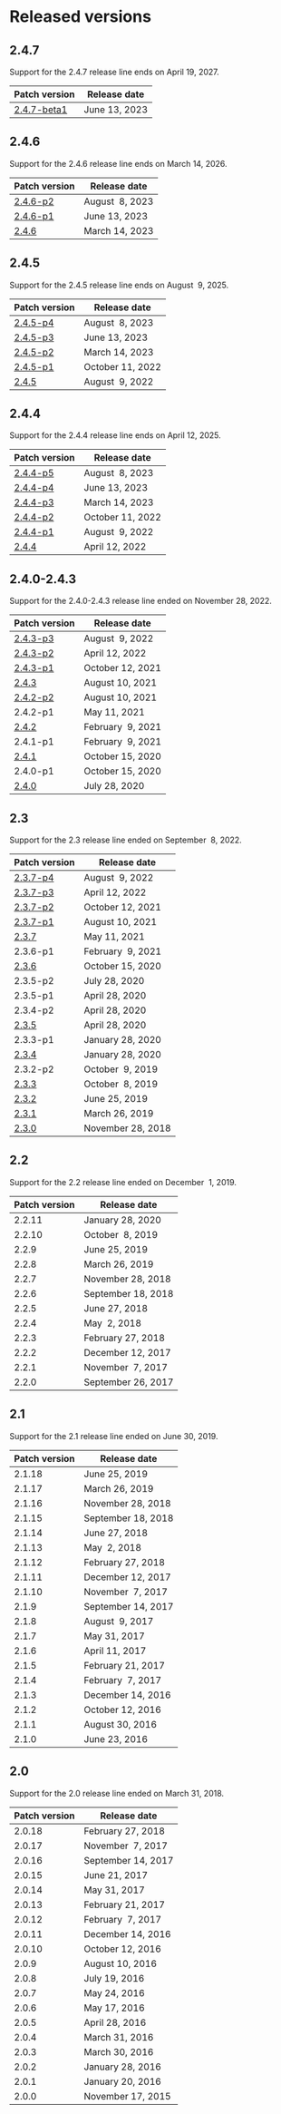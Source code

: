 # Released versions

## 2.4.7

Support for the 2.4.7 release line ends on April&nbsp;19, 2027.

<table>
  <thead>
    <tr>
      <th>Patch version</th>
      <th>Release date</th>
    </tr>
  </thead>
  <tbody>
    <tr>
        <td>
          <a href="https://experienceleague.adobe.com/docs/commerce-operations/release/notes/adobe-commerce/2-4-7.html">2.4.7-beta1</a>
        </td>
        <td>June&nbsp;13, 2023</td>
    </tr><!-- patch_releases -->
  </tbody>
</table>

## 2.4.6

Support for the 2.4.6 release line ends on March&nbsp;14, 2026.

<table>
  <thead>
    <tr>
      <th>Patch version</th>
      <th>Release date</th>
    </tr>
  </thead>
  <tbody>
    <tr>
        <td>
          <a href="https://experienceleague.adobe.com/docs/commerce-operations/release/notes/security-patches/2-4-6-p2.html">2.4.6-p2</a>
        </td>
        <td>August&nbsp; 8, 2023</td>
    </tr>
    <tr>
        <td>
          <a href="https://experienceleague.adobe.com/docs/commerce-operations/release/notes/security-patches/2-4-6-p1.html">2.4.6-p1</a>
        </td>
        <td>June&nbsp;13, 2023</td>
    </tr>
    <tr>
        <td>
          <a href="https://experienceleague.adobe.com/docs/commerce-operations/release/notes/adobe-commerce/2-4-6.html">2.4.6</a>
        </td>
        <td>March&nbsp;14, 2023</td>
    </tr><!-- patch_releases -->
  </tbody>
</table>

## 2.4.5

Support for the 2.4.5 release line ends on August&nbsp; 9, 2025.

<table>
  <thead>
    <tr>
      <th>Patch version</th>
      <th>Release date</th>
    </tr>
  </thead>
  <tbody>
    <tr>
        <td>
          <a href="https://experienceleague.adobe.com/docs/commerce-operations/release/notes/security-patches/2-4-5-p4.html">2.4.5-p4</a>
        </td>
        <td>August&nbsp; 8, 2023</td>
    </tr>
    <tr>
        <td>
          <a href="https://experienceleague.adobe.com/docs/commerce-operations/release/notes/security-patches/2-4-5-p3.html">2.4.5-p3</a>
        </td>
        <td>June&nbsp;13, 2023</td>
    </tr>
    <tr>
        <td>
          <a href="https://experienceleague.adobe.com/docs/commerce-operations/release/notes/security-patches/2-4-5-p2.html">2.4.5-p2</a>
        </td>
        <td>March&nbsp;14, 2023</td>
    </tr>
    <tr>
        <td>
          <a href="https://experienceleague.adobe.com/docs/commerce-operations/release/notes/security-patches/2-4-5-p1.html">2.4.5-p1</a>
        </td>
        <td>October&nbsp;11, 2022</td>
    </tr>
    <tr>
        <td>
          <a href="https://experienceleague.adobe.com/docs/commerce-operations/release/notes/adobe-commerce/2-4-5.html">2.4.5</a>
        </td>
        <td>August&nbsp; 9, 2022</td>
    </tr><!-- patch_releases -->
  </tbody>
</table>

## 2.4.4

Support for the 2.4.4 release line ends on April&nbsp;12, 2025.

<table>
  <thead>
    <tr>
      <th>Patch version</th>
      <th>Release date</th>
    </tr>
  </thead>
  <tbody>
    <tr>
        <td>
          <a href="https://experienceleague.adobe.com/docs/commerce-operations/release/notes/security-patches/2-4-4-p5.html">2.4.4-p5</a>
        </td>
        <td>August&nbsp; 8, 2023</td>
    </tr>
    <tr>
        <td>
          <a href="https://experienceleague.adobe.com/docs/commerce-operations/release/notes/security-patches/2-4-4-p4.html">2.4.4-p4</a>
        </td>
        <td>June&nbsp;13, 2023</td>
    </tr>
    <tr>
        <td>
          <a href="https://experienceleague.adobe.com/docs/commerce-operations/release/notes/security-patches/2-4-3-p3.html">2.4.4-p3</a>
        </td>
        <td>March&nbsp;14, 2023</td>
    </tr>
    <tr>
        <td>
          <a href="https://experienceleague.adobe.com/docs/commerce-operations/release/notes/security-patches/2-4-4-p2.html">2.4.4-p2</a>
        </td>
        <td>October&nbsp;11, 2022</td>
    </tr>
    <tr>
        <td>
          <a href="https://experienceleague.adobe.com/docs/commerce-operations/release/notes/security-patches/2-4-4-p1.html">2.4.4-p1</a>
        </td>
        <td>August&nbsp; 9, 2022</td>
    </tr>
    <tr>
        <td>
          <a href="https://experienceleague.adobe.com/docs/commerce-operations/release/notes/adobe-commerce/2-4-4.html">2.4.4</a>
        </td>
        <td>April&nbsp;12, 2022</td>
    </tr><!-- patch_releases -->
  </tbody>
</table>

## 2.4.0-2.4.3

Support for the 2.4.0-2.4.3 release line ended on November&nbsp;28, 2022.

<table>
  <thead>
    <tr>
      <th>Patch version</th>
      <th>Release date</th>
    </tr>
  </thead>
  <tbody>
    <tr>
        <td>
          <a href="https://experienceleague.adobe.com/docs/commerce-operations/release/notes/security-patches/2-4-3-p3.html">2.4.3-p3</a>
        </td>
        <td>August&nbsp; 9, 2022</td>
    </tr>
    <tr>
        <td>
          <a href="https://experienceleague.adobe.com/docs/commerce-operations/release/notes/security-patches/2-4-3-p2.html">2.4.3-p2</a>
        </td>
        <td>April&nbsp;12, 2022</td>
    </tr>
    <tr>
        <td>
          <a href="https://experienceleague.adobe.com/docs/commerce-operations/release/notes/security-patches/2-4-3-p1.html">2.4.3-p1</a>
        </td>
        <td>October&nbsp;12, 2021</td>
    </tr>
    <tr>
        <td>
          <a href="https://experienceleague.adobe.com/docs/commerce-operations/release/notes/adobe-commerce/2-4-3.html">2.4.3</a>
        </td>
        <td>August&nbsp;10, 2021</td>
    </tr>
    <tr>
        <td>
          <a href="https://experienceleague.adobe.com/docs/commerce-operations/release/notes/security-patches/2-4-2-p2.html">2.4.2-p2</a>
        </td>
        <td>August&nbsp;10, 2021</td>
    </tr>
    <tr>
        <td>
          2.4.2-p1
        </td>
        <td>May&nbsp;11, 2021</td>
    </tr>
    <tr>
        <td>
          <a href="https://experienceleague.adobe.com/docs/commerce-operations/release/notes/adobe-commerce/2-4-2.html">2.4.2</a>
        </td>
        <td>February&nbsp; 9, 2021</td>
    </tr>
    <tr>
        <td>
          2.4.1-p1
        </td>
        <td>February&nbsp; 9, 2021</td>
    </tr>
    <tr>
        <td>
          <a href="https://experienceleague.adobe.com/docs/commerce-operations/release/notes/adobe-commerce/2-4-1.html">2.4.1</a>
        </td>
        <td>October&nbsp;15, 2020</td>
    </tr>
    <tr>
        <td>
          2.4.0-p1
        </td>
        <td>October&nbsp;15, 2020</td>
    </tr>
    <tr>
        <td>
          <a href="https://experienceleague.adobe.com/docs/commerce-operations/release/notes/adobe-commerce/2-4-0.html">2.4.0</a>
        </td>
        <td>July&nbsp;28, 2020</td>
    </tr><!-- patch_releases -->
  </tbody>
</table>

## 2.3

Support for the 2.3 release line ended on September&nbsp; 8, 2022.

<table>
  <thead>
    <tr>
      <th>Patch version</th>
      <th>Release date</th>
    </tr>
  </thead>
  <tbody>
    <tr>
        <td>
          <a href="https://devdocs.magento.com/guides/v2.3/release-notes/2-3-7-p4.html">2.3.7-p4</a>
        </td>
        <td>August&nbsp; 9, 2022</td>
    </tr>
    <tr>
        <td>
          <a href="https://devdocs.magento.com/guides/v2.3/release-notes/2-3-7-p3.html">2.3.7-p3</a>
        </td>
        <td>April&nbsp;12, 2022</td>
    </tr>
    <tr>
        <td>
          <a href="https://devdocs.magento.com/guides/v2.3/release-notes/2-3-7-p2.html">2.3.7-p2</a>
        </td>
        <td>October&nbsp;12, 2021</td>
    </tr>
    <tr>
        <td>
          <a href="https://devdocs.magento.com/guides/v2.3/release-notes/2-3-7-p1.html">2.3.7-p1</a>
        </td>
        <td>August&nbsp;10, 2021</td>
    </tr>
    <tr>
        <td>
          <a href="https://devdocs.magento.com/guides/v2.3/release-notes/commerce-2-3-7.html">2.3.7</a>
        </td>
        <td>May&nbsp;11, 2021</td>
    </tr>
    <tr>
        <td>
          2.3.6-p1
        </td>
        <td>February&nbsp; 9, 2021</td>
    </tr>
    <tr>
        <td>
          <a href="https://devdocs.magento.com/guides/v2.3/release-notes/commerce-2-3-6.html">2.3.6</a>
        </td>
        <td>October&nbsp;15, 2020</td>
    </tr>
    <tr>
        <td>
          2.3.5-p2
        </td>
        <td>July&nbsp;28, 2020</td>
    </tr>
    <tr>
        <td>
          2.3.5-p1
        </td>
        <td>April&nbsp;28, 2020</td>
    </tr>
    <tr>
        <td>
          2.3.4-p2
        </td>
        <td>April&nbsp;28, 2020</td>
    </tr>
    <tr>
        <td>
          <a href="https://devdocs.magento.com/guides/v2.3/release-notes/release-notes-2-3-5-commerce.html">2.3.5</a>
        </td>
        <td>April&nbsp;28, 2020</td>
    </tr>
    <tr>
        <td>
          2.3.3-p1
        </td>
        <td>January&nbsp;28, 2020</td>
    </tr>
    <tr>
        <td>
          <a href="https://devdocs.magento.com/guides/v2.3/release-notes/release-notes-2-3-4-commerce.html">2.3.4</a>
        </td>
        <td>January&nbsp;28, 2020</td>
    </tr>
    <tr>
        <td>
          2.3.2-p2
        </td>
        <td>October&nbsp; 9, 2019</td>
    </tr>
    <tr>
        <td>
          <a href="https://devdocs.magento.com/guides/v2.3/release-notes/release-notes-2-3-3-commerce.html">2.3.3</a>
        </td>
        <td>October&nbsp; 8, 2019</td>
    </tr>
    <tr>
        <td>
          <a href="https://devdocs.magento.com/guides/v2.3/release-notes/ReleaseNotes2.3.2Commerce.html">2.3.2</a>
        </td>
        <td>June&nbsp;25, 2019</td>
    </tr>
    <tr>
        <td>
          <a href="https://devdocs.magento.com/guides/v2.3/release-notes/ReleaseNotes2.3.1Commerce.html">2.3.1</a>
        </td>
        <td>March&nbsp;26, 2019</td>
    </tr>
    <tr>
        <td>
          <a href="https://devdocs.magento.com/guides/v2.3/release-notes/ReleaseNotes2.3.0Commerce.html">2.3.0</a>
        </td>
        <td>November&nbsp;28, 2018</td>
    </tr><!-- patch_releases -->
  </tbody>
</table>

## 2.2

Support for the 2.2 release line ended on December&nbsp; 1, 2019.

<table>
  <thead>
    <tr>
      <th>Patch version</th>
      <th>Release date</th>
    </tr>
  </thead>
  <tbody>
    <tr>
        <td>
          2.2.11
        </td>
        <td>January&nbsp;28, 2020</td>
    </tr>
    <tr>
        <td>
          2.2.10
        </td>
        <td>October&nbsp; 8, 2019</td>
    </tr>
    <tr>
        <td>
          2.2.9
        </td>
        <td>June&nbsp;25, 2019</td>
    </tr>
    <tr>
        <td>
          2.2.8
        </td>
        <td>March&nbsp;26, 2019</td>
    </tr>
    <tr>
        <td>
          2.2.7
        </td>
        <td>November&nbsp;28, 2018</td>
    </tr>
    <tr>
        <td>
          2.2.6
        </td>
        <td>September&nbsp;18, 2018</td>
    </tr>
    <tr>
        <td>
          2.2.5
        </td>
        <td>June&nbsp;27, 2018</td>
    </tr>
    <tr>
        <td>
          2.2.4
        </td>
        <td>May&nbsp; 2, 2018</td>
    </tr>
    <tr>
        <td>
          2.2.3
        </td>
        <td>February&nbsp;27, 2018</td>
    </tr>
    <tr>
        <td>
          2.2.2
        </td>
        <td>December&nbsp;12, 2017</td>
    </tr>
    <tr>
        <td>
          2.2.1
        </td>
        <td>November&nbsp; 7, 2017</td>
    </tr>
    <tr>
        <td>
          2.2.0
        </td>
        <td>September&nbsp;26, 2017</td>
    </tr><!-- patch_releases -->
  </tbody>
</table>

## 2.1

Support for the 2.1 release line ended on June&nbsp;30, 2019.

<table>
  <thead>
    <tr>
      <th>Patch version</th>
      <th>Release date</th>
    </tr>
  </thead>
  <tbody>
    <tr>
        <td>
          2.1.18
        </td>
        <td>June&nbsp;25, 2019</td>
    </tr>
    <tr>
        <td>
          2.1.17
        </td>
        <td>March&nbsp;26, 2019</td>
    </tr>
    <tr>
        <td>
          2.1.16
        </td>
        <td>November&nbsp;28, 2018</td>
    </tr>
    <tr>
        <td>
          2.1.15
        </td>
        <td>September&nbsp;18, 2018</td>
    </tr>
    <tr>
        <td>
          2.1.14
        </td>
        <td>June&nbsp;27, 2018</td>
    </tr>
    <tr>
        <td>
          2.1.13
        </td>
        <td>May&nbsp; 2, 2018</td>
    </tr>
    <tr>
        <td>
          2.1.12
        </td>
        <td>February&nbsp;27, 2018</td>
    </tr>
    <tr>
        <td>
          2.1.11
        </td>
        <td>December&nbsp;12, 2017</td>
    </tr>
    <tr>
        <td>
          2.1.10
        </td>
        <td>November&nbsp; 7, 2017</td>
    </tr>
    <tr>
        <td>
          2.1.9
        </td>
        <td>September&nbsp;14, 2017</td>
    </tr>
    <tr>
        <td>
          2.1.8
        </td>
        <td>August&nbsp; 9, 2017</td>
    </tr>
    <tr>
        <td>
          2.1.7
        </td>
        <td>May&nbsp;31, 2017</td>
    </tr>
    <tr>
        <td>
          2.1.6
        </td>
        <td>April&nbsp;11, 2017</td>
    </tr>
    <tr>
        <td>
          2.1.5
        </td>
        <td>February&nbsp;21, 2017</td>
    </tr>
    <tr>
        <td>
          2.1.4
        </td>
        <td>February&nbsp; 7, 2017</td>
    </tr>
    <tr>
        <td>
          2.1.3
        </td>
        <td>December&nbsp;14, 2016</td>
    </tr>
    <tr>
        <td>
          2.1.2
        </td>
        <td>October&nbsp;12, 2016</td>
    </tr>
    <tr>
        <td>
          2.1.1
        </td>
        <td>August&nbsp;30, 2016</td>
    </tr>
    <tr>
        <td>
          2.1.0
        </td>
        <td>June&nbsp;23, 2016</td>
    </tr><!-- patch_releases -->
  </tbody>
</table>

## 2.0

Support for the 2.0 release line ended on March&nbsp;31, 2018.

<table>
  <thead>
    <tr>
      <th>Patch version</th>
      <th>Release date</th>
    </tr>
  </thead>
  <tbody>
    <tr>
        <td>
          2.0.18
        </td>
        <td>February&nbsp;27, 2018</td>
    </tr>
    <tr>
        <td>
          2.0.17
        </td>
        <td>November&nbsp; 7, 2017</td>
    </tr>
    <tr>
        <td>
          2.0.16
        </td>
        <td>September&nbsp;14, 2017</td>
    </tr>
    <tr>
        <td>
          2.0.15
        </td>
        <td>June&nbsp;21, 2017</td>
    </tr>
    <tr>
        <td>
          2.0.14
        </td>
        <td>May&nbsp;31, 2017</td>
    </tr>
    <tr>
        <td>
          2.0.13
        </td>
        <td>February&nbsp;21, 2017</td>
    </tr>
    <tr>
        <td>
          2.0.12
        </td>
        <td>February&nbsp; 7, 2017</td>
    </tr>
    <tr>
        <td>
          2.0.11
        </td>
        <td>December&nbsp;14, 2016</td>
    </tr>
    <tr>
        <td>
          2.0.10
        </td>
        <td>October&nbsp;12, 2016</td>
    </tr>
    <tr>
        <td>
          2.0.9
        </td>
        <td>August&nbsp;10, 2016</td>
    </tr>
    <tr>
        <td>
          2.0.8
        </td>
        <td>July&nbsp;19, 2016</td>
    </tr>
    <tr>
        <td>
          2.0.7
        </td>
        <td>May&nbsp;24, 2016</td>
    </tr>
    <tr>
        <td>
          2.0.6
        </td>
        <td>May&nbsp;17, 2016</td>
    </tr>
    <tr>
        <td>
          2.0.5
        </td>
        <td>April&nbsp;28, 2016</td>
    </tr>
    <tr>
        <td>
          2.0.4
        </td>
        <td>March&nbsp;31, 2016</td>
    </tr>
    <tr>
        <td>
          2.0.3
        </td>
        <td>March&nbsp;30, 2016</td>
    </tr>
    <tr>
        <td>
          2.0.2
        </td>
        <td>January&nbsp;28, 2016</td>
    </tr>
    <tr>
        <td>
          2.0.1
        </td>
        <td>January&nbsp;20, 2016</td>
    </tr>
    <tr>
        <td>
          2.0.0
        </td>
        <td>November&nbsp;17, 2015</td>
    </tr><!-- patch_releases -->
  </tbody>
</table> <!-- minor_releases -->
